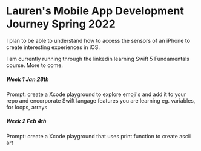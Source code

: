 # Lauren's Mobile App Development Journey Spring 2022

I plan to be able to understand how to access the sensors of an iPhone to create interesting experiences in iOS.

I am currently running through the linkedin learning Swift 5 Fundamentals course. More to come.

##### Week 1 Jan 28th
Prompt: create a Xcode playground to explore emoji's and add it to your repo and encorporate Swift langage features you are learning eg. variables, for loops, arrays

##### Week 2 Feb 4th
Prompt: create a Xcode playground that uses print function to create ascii art


<!-- 
Week 3 Feb 11th

Week 4 Feb 18th 

Week 5 Feb 25th

Week 6 Mar 4th

Week 7 Mar 11th

Week 8 Mar 25th

Week 9 Apr 1st

Week 10 Apr 8th

Week 11 Apr 15th

Week 12 Apr 22nd

Week 13 Apr 29th

Week 14 May 6th -->

